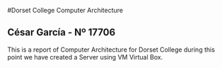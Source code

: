 #Dorset College
Computer Architecture 

## César García  - Nº 17706


This is a report of Computer Architecture for Dorset College during this point we have created a Server using VM Virtual Box. 
